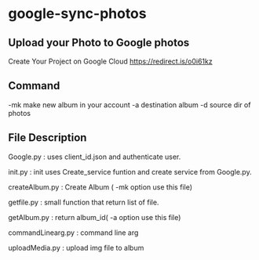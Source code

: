 # google-sync-photos

## Upload your Photo to Google photos

Create Your Project on Google Cloud https://redirect.is/o0i61kz

## Command

-mk make new album in your account
-a  destination album 
-d  source dir of photos


## File Description

Google.py           : uses client_id.json and authenticate user.

init.py             : init uses Create_service funtion and create service from Google.py.

createAlbum.py      : Create Album ( -mk option use this file)

getfile.py          : small function that return list of file.

getAlbum.py         : return album_id( -a option use this file)

commandLinearg.py   : command line arg

uploadMedia.py      : upload img file to album
